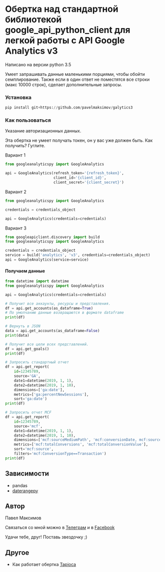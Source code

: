 # Обертка над стандартной библиотекой google_api_python_client для легкой работы с API Google Analytics v3

Написано на версии python 3.5

Умеет запрашивать данные маленькими порциями, 
чтобы обойти семплирование. 
Также если в один ответ не поместятся все строки (макс 10000 строк), 
сделает дополнительные запросы.

### Установка
```python
pip install git+https://github.com/pavelmaksimov/galytics3
```

### Как пользоваться

Указание авторизационных данных.

Эта обертка не умеет получать токен, он у вас уже должен быть. 
Как получить? Гуглите.

Вариант 1
```python
from googleanalyticspy import GoogleAnalytics

api = GoogleAnalytics(refresh_token='{refresh_token}',
                      client_id='{client_id}',
                      client_secret='{client_secret}')
```

Вариант 2
```python
from googleanalyticspy import GoogleAnalytics

credentials = credentials_object

api = GoogleAnalytics(credentials=credentials)
```

Вариант 3
```python
from googleapiclient.discovery import build
from googleanalyticspy import GoogleAnalytics

credentials = credentials_object
service = build('analytics', 'v3', credentials=credentials_object)
api = GoogleAnalytics(service=service)
```

#### Получаем данные
```python
from datetime import datetime
from googleanalyticspy import GoogleAnalytics

api = GoogleAnalytics(credentials=credentials)

# Получит все аккаунты, ресурсы и представления.
df = api.get_accounts(as_dataframe=True)
# По умолчанию данные возвращаются в формате dataframe
print(df)

# Вернуть в JSON
data = api.get_accounts(as_dataframe=False)
print(data)

# Получит все цели всех представлений.
df = api.get_goals()
print(df)

# Запросить стандартный отчет
df = api.get_report(
    id=12345789,
    source='GA',
    date1=datetime(2019, 1, 1),
    date2=datetime(2019, 1, 10),
    dimensions=['ga:date'],
    metrics=['ga:percentNewSessions'],
    sort='ga:date')
print(df)

# Запросить отчет MCF
df = api.get_report(
    id=12345789,
    source='mcf',
    date1=datetime(2019, 1, 1),
    date2=datetime(2019, 1, 10),
    dimensions=['mcf:sourceMediumPath', 'mcf:conversionDate, mcf:source'],
    metrics=['mcf:totalConversions', 'mcf:totalConversionValue'],
    sort='mcf:source',
    filters='mcf:ConversionType==Transaction')
print(df)

```


## Зависимости
- pandas
- [daterangepy](https://github.com/pavelmaksimov/daterangepy)

## Автор
Павел Максимов

Связаться со мной можно в 
[Телеграм](https://t.me/pavel_maksimow) 
и в 
[Facebook](https://www.facebook.com/pavel.maksimow)

Удачи тебе, друг! Поставь звездочку ;)

## Другое
- Как работает обертка [Tapioca](http://tapioca-wrapper.readthedocs.org/en/stable/quickstart.html)
